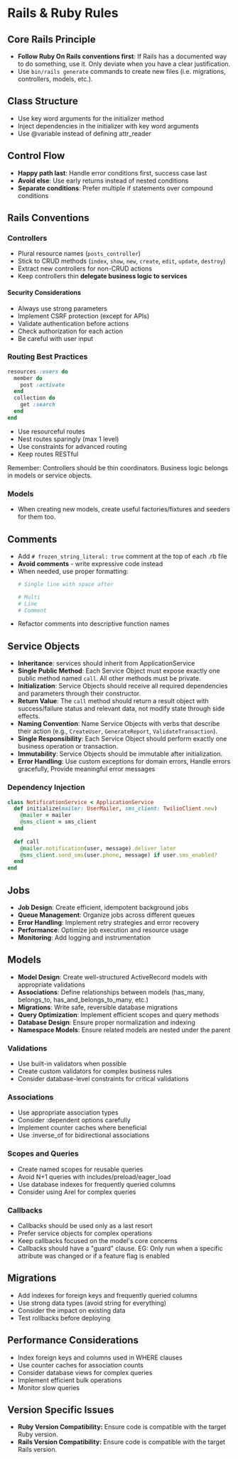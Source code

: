 # Rails & Ruby Rules

## Core Rails Principle

- **Follow Ruby On Rails conventions first**: If Rails has a documented way to do something, use it. Only deviate when you have a clear justification.
- Use `bin/rails generate` commands to create new files (i.e. migrations, controllers, models, etc.).

## Class Structure
- Use key word arguments for the initializer method
- Inject dependencies in the initializer with key word arguments
- Use @variable instead of defining attr_reader

## Control Flow
- **Happy path last**: Handle error conditions first, success case last
- **Avoid else**: Use early returns instead of nested conditions  
- **Separate conditions**: Prefer multiple if statements over compound conditions

## Rails Conventions

### Controllers
- Plural resource names (`posts_controller`)
- Stick to CRUD methods (`index`, `show`, `new`, `create`, `edit`, `update`, `destroy`)
- Extract new controllers for non-CRUD actions
- Keep controllers thin **delegate business logic to services**

#### Security Considerations
- Always use strong parameters
- Implement CSRF protection (except for APIs)
- Validate authentication before actions
- Check authorization for each action
- Be careful with user input

### Routing Best Practices

```ruby
resources :users do
  member do
    post :activate
  end
  collection do
    get :search
  end
end
```

- Use resourceful routes
- Nest routes sparingly (max 1 level)
- Use constraints for advanced routing
- Keep routes RESTful

Remember: Controllers should be thin coordinators. Business logic belongs in models or service objects.

### Models
- When creating new models, create useful factories/fixtures and seeders for them too.

## Comments
- Add `# frozen_string_literal: true` comment at the top of each .rb file
- **Avoid comments** - write expressive code instead
- When needed, use proper formatting:
  ```ruby
  # Single line with space after
  
  # Multi
  # Line
  # Comment
  ```
- Refactor comments into descriptive function names

## Service Objects
- **Inheritance**: services should inherit from ApplicationService
- **Single Public Method**: Each Service Object must expose exactly one public method named `call`. All other methods must be private.
- **Initialization**: Service Objects should receive all required dependencies and parameters through their constructor.
- **Return Value**: The `call` method should return a result object with success/failure status and relevant data, not modify state through side effects.
- **Naming Convention**: Name Service Objects with verbs that describe their action (e.g., `CreateUser`, `GenerateReport`, `ValidateTransaction`).
- **Single Responsibility**: Each Service Object should perform exactly one business operation or transaction.
- **Immutability**: Service Objects should be immutable after initialization.
- **Error Handling**: Use custom exceptions for domain errors, Handle errors gracefully, Provide meaningful error messages

### Dependency Injection
```ruby
class NotificationService < ApplicationService
  def initialize(mailer: UserMailer, sms_client: TwilioClient.new)
    @mailer = mailer
    @sms_client = sms_client
  end
  
  def call
    @mailer.notification(user, message).deliver_later
    @sms_client.send_sms(user.phone, message) if user.sms_enabled?
  end
end
```

## Jobs
- **Job Design**: Create efficient, idempotent background jobs
- **Queue Management**: Organize jobs across different queues
- **Error Handling**: Implement retry strategies and error recovery
- **Performance**: Optimize job execution and resource usage
- **Monitoring**: Add logging and instrumentation

## Models
- **Model Design**: Create well-structured ActiveRecord models with appropriate validations
- **Associations**: Define relationships between models (has_many, belongs_to, has_and_belongs_to_many, etc.)
- **Migrations**: Write safe, reversible database migrations
- **Query Optimization**: Implement efficient scopes and query methods
- **Database Design**: Ensure proper normalization and indexing
- **Namespace Models**: Ensure related models are nested under the parent

### Validations
- Use built-in validators when possible
- Create custom validators for complex business rules
- Consider database-level constraints for critical validations

### Associations
- Use appropriate association types
- Consider :dependent options carefully
- Implement counter caches where beneficial
- Use :inverse_of for bidirectional associations

### Scopes and Queries
- Create named scopes for reusable queries
- Avoid N+1 queries with includes/preload/eager_load
- Use database indexes for frequently queried columns
- Consider using Arel for complex queries

### Callbacks
- Callbacks should be used only as a last resort
- Prefer service objects for complex operations
- Keep callbacks focused on the model's core concerns
- Callbacks should have a "guard" clause. EG: Only run when a specific attribute was changed or if a feature flag is enabled

## Migrations
- Add indexes for foreign keys and frequently queried columns
- Use strong data types (avoid string for everything)
- Consider the impact on existing data
- Test rollbacks before deploying

## Performance Considerations
- Index foreign keys and columns used in WHERE clauses
- Use counter caches for association counts
- Consider database views for complex queries
- Implement efficient bulk operations
- Monitor slow queries

## Version Specific Issues
- **Ruby Version Compatibility:** Ensure code is compatible with the target Ruby version.
- **Rails Version Compatibility:** Ensure code is compatible with the target Rails version.
